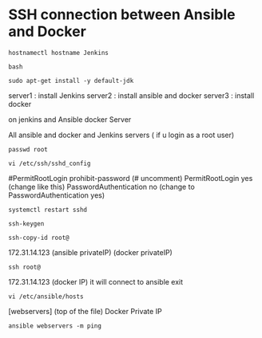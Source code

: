 # SSH connection between Ansible and Docker
````
hostnamectl hostname Jenkins
````
````
bash
````
````
sudo apt-get install -y default-jdk
````
server1 : install Jenkins
server2 : install ansible and docker
server3 : install docker

on jenkins and Ansible docker Server


All ansible and docker and Jenkins servers  ( if u login as a root user)
````
passwd root 
````
````
vi /etc/ssh/sshd_config
````
#PermitRootLogin prohibit-password (# uncomment) PermitRootLogin yes (change like this)
PasswordAuthentication no (change to PasswordAuthentication yes)
````
systemctl restart sshd
````
````
ssh-keygen
````
````
ssh-copy-id root@
````
172.31.14.123 (ansible privateIP) (docker privateIP)
````
ssh root@
````
172.31.14.123 (docker IP)
it will connect to ansible
exit
````
vi /etc/ansible/hosts
````
[webservers]    (top of the file)
Docker Private IP
````
ansible webservers -m ping
````
